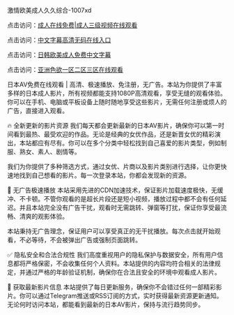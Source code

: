 激情欧美成人久久综合-1007xd

点击访问：<a href="https://heiliaowzu4ur.pages.dev/">成人在线免费|成人三级视频在线观看</a>

点击访问：<a href="https://heiliaoxqkkct.pages.dev/">中文字幕高清无码在线入口</a>

点击访问：<a href="https://heiliaoga6s9v.pages.dev/">日韩欧美成人免费中文字幕</a>

点击访问：<a href="https://heiliaowt0d7p.pages.dev/">亚洲色欲一区二区三区在线观看</a>

日本AV免费在线观看 | 高清、极速播放、免注册，无广告。本站为你提供了丰富多样的日本成人影片，所有视频都能支持1080P高清观看，享受无缝的观看体验。你可以在手机、电脑或平板设备上随时随地享受这些影片，无需任何注册或烦人的广告，直接进入观看。

🔥 全新更新的影片资源 我们每天都会更新最新的日本AV影片，确保你可以第一时间看到最热、最受欢迎的作品。无论是经典的女优作品，还是新晋女优的精彩演出，本站都应有尽有。你可以在多个分类中轻松找到自己喜爱的影片类型，例如制服、熟女、素人、剧情等。

我们为你提供了多种筛选方式，通过女优、片商以及影片类别进行选择，让你更快速地找到自己想看的影片。每一次登录本站，你都会发现新的资源。

🚀 无广告极速播放 本站采用先进的CDN加速技术，保证影片加载速度极快，无缓冲、不卡顿。不管你观看的是超长片段还是短小视频，播放过程中都不会有任何延迟。并且本站完全没有广告干扰，观看时无需跳转、弹窗等打扰，保证你享受最流畅、清爽的观影体验。

本站秉持无广告理念，保证用户可以享受真正的无干扰播放。每次点击就开始观看，不必等待，不会被弹出广告或强制页面跳转。

✅ 隐私安全和合法合规性 我们高度重视用户的隐私保护与数据安全，所有用户信息都将严格保密，不会收集任何个人资料。本站提供的内容均符合相关的法律规定，并通过严格的年龄验证机制，确保你在合法且安全的环境中观看成人影片。

📅 获取最新影片信息 本站提供了每日更新服务，确保你不会错过任何一部精彩影片。你可以通过Telegram推送或RSS订阅的方式，实时获得最新资源更新通知。无论何时访问本站，都能看到最新的日本AV影片，保持与流行趋势同步。

<span style="display:none;">[Canonical link]( https://github.com/riben1231/15908 ）</span>
